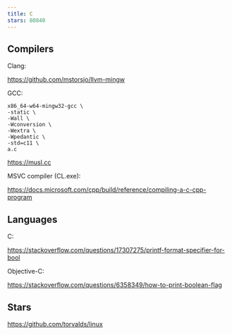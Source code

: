 ```yaml
---
title: C
stars: 80840
---
```


## Compilers

Clang:

<https://github.com/mstorsjo/llvm-mingw>

GCC:

~~~
x86_64-w64-mingw32-gcc \
-static \
-Wall \
-Wconversion \
-Wextra \
-Wpedantic \
-std=c11 \
a.c
~~~

<https://musl.cc>

MSVC compiler (CL.exe):

<https://docs.microsoft.com/cpp/build/reference/compiling-a-c-cpp-program>

## Languages

C:

<https://stackoverflow.com/questions/17307275/printf-format-specifier-for-bool>

Objective-C:

<https://stackoverflow.com/questions/6358349/how-to-print-boolean-flag>

## Stars

<https://github.com/torvalds/linux>
